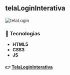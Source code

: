 ## telaLoginInterativa

![telaLogin](https://user-images.githubusercontent.com/47642347/85060288-00bd9000-b173-11ea-9e2a-97a611c8e03e.gif)

### :pencil: Tecnologias

* **HTML5**
* **CSS3**
* **JS**

#### :point_right: [TelaLoginInterativa](https://milenavms.github.io/telaLoginInterativa/)
